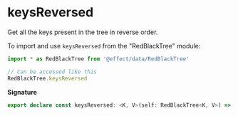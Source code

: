 # keysReversed

Get all the keys present in the tree in reverse order.

To import and use `keysReversed` from the "RedBlackTree" module:

```ts
import * as RedBlackTree from '@effect/data/RedBlackTree'

// Can be accessed like this
RedBlackTree.keysReversed
```

**Signature**

```ts
export declare const keysReversed: <K, V>(self: RedBlackTree<K, V>) => IterableIterator<K>
```
